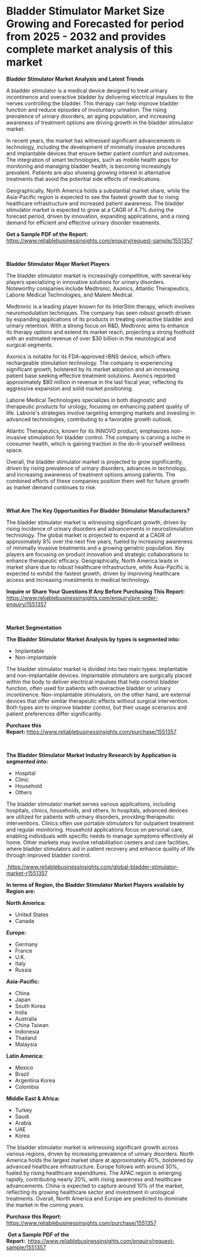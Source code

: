 <p><h1>Bladder Stimulator Market Size Growing and Forecasted for period from 2025 - 2032 and provides complete market analysis of this market</h1></p><p><strong>Bladder Stimulator Market Analysis and Latest Trends</strong></p>
<p><p>A bladder stimulator is a medical device designed to treat urinary incontinence and overactive bladder by delivering electrical impulses to the nerves controlling the bladder. This therapy can help improve bladder function and reduce episodes of involuntary urination. The rising prevalence of urinary disorders, an aging population, and increasing awareness of treatment options are driving growth in the bladder stimulator market.</p><p>In recent years, the market has witnessed significant advancements in technology, including the development of minimally invasive procedures and implantable devices that ensure better patient comfort and outcomes. The integration of smart technologies, such as mobile health apps for monitoring and managing bladder health, is becoming increasingly prevalent. Patients are also showing growing interest in alternative treatments that avoid the potential side effects of medications.</p><p>Geographically, North America holds a substantial market share, while the Asia-Pacific region is expected to see the fastest growth due to rising healthcare infrastructure and increased patient awareness. The bladder stimulator market is expected to grow at a CAGR of 4.7% during the forecast period, driven by innovation, expanding applications, and a rising demand for efficient and effective urinary disorder treatments.</p></p>
<p><strong>Get a Sample PDF of the Report:&nbsp;</strong> <a href="https://www.reliablebusinessinsights.com/enquiry/request-sample/1551357?utm_campaign=3273&utm_medium=2&utm_source=Github&utm_content=ia&utm_term=13042025&utm_id=bladder-stimulator">https://www.reliablebusinessinsights.com/enquiry/request-sample/1551357</a></p>
<p>&nbsp;</p>
<p><strong>Bladder Stimulator Major Market Players</strong></p>
<p><p>The bladder stimulator market is increasingly competitive, with several key players specializing in innovative solutions for urinary disorders. Noteworthy companies include Medtronic, Axonics, Atlantic Therapeutics, Laborie Medical Technologies, and Malem Medical.</p><p>Medtronic is a leading player known for its InterStim therapy, which involves neuromodulation techniques. The company has seen robust growth driven by expanding applications of its products in treating overactive bladder and urinary retention. With a strong focus on R&D, Medtronic aims to enhance its therapy options and extend its market reach, projecting a strong foothold with an estimated revenue of over $30 billion in the neurological and surgical segments.</p><p>Axonics is notable for its FDA-approved rBNS device, which offers rechargeable stimulation technology. The company is experiencing significant growth, bolstered by its market adoption and an increasing patient base seeking effective treatment solutions. Axonics reported approximately $80 million in revenue in the last fiscal year, reflecting its aggressive expansion and solid market positioning. </p><p>Laborie Medical Technologies specializes in both diagnostic and therapeutic products for urology, focusing on enhancing patient quality of life. Laborie's strategies involve targeting emerging markets and investing in advanced technologies, contributing to a favorable growth outlook.</p><p>Atlantic Therapeutics, known for its INNOVO product, emphasizes non-invasive stimulation for bladder control. The company is carving a niche in consumer health, which is gaining traction in the do-it-yourself wellness space. </p><p>Overall, the bladder stimulator market is projected to grow significantly, driven by rising prevalence of urinary disorders, advances in technology, and increasing awareness of treatment options among patients. The combined efforts of these companies position them well for future growth as market demand continues to rise.</p></p>
<p>&nbsp;</p>
<p><strong>What Are The Key Opportunities For Bladder Stimulator Manufacturers?</strong></p>
<p><p>The bladder stimulator market is witnessing significant growth, driven by rising incidence of urinary disorders and advancements in neurostimulation technology. The global market is projected to expand at a CAGR of approximately 8% over the next five years, fueled by increasing awareness of minimally invasive treatments and a growing geriatric population. Key players are focusing on product innovation and strategic collaborations to enhance therapeutic efficacy. Geographically, North America leads in market share due to robust healthcare infrastructure, while Asia-Pacific is expected to exhibit the fastest growth, driven by improving healthcare access and increasing investments in medical technology.</p></p>
<p><strong>Inquire or Share Your Questions If Any Before Purchasing This Report:</strong> <a href="https://www.reliablebusinessinsights.com/enquiry/pre-order-enquiry/1551357?utm_campaign=3273&utm_medium=2&utm_source=Github&utm_content=ia&utm_term=13042025&utm_id=bladder-stimulator">https://www.reliablebusinessinsights.com/enquiry/pre-order-enquiry/1551357</a></p>
<p>&nbsp;</p>
<p><strong>Market Segmentation</strong></p>
<p><strong>The Bladder Stimulator Market Analysis by types is segmented into:</strong></p>
<p><ul><li>Implantable</li><li>Non-implantable</li></ul></p>
<p><p>The bladder stimulator market is divided into two main types: implantable and non-implantable devices. Implantable stimulators are surgically placed within the body to deliver electrical impulses that help control bladder function, often used for patients with overactive bladder or urinary incontinence. Non-implantable stimulators, on the other hand, are external devices that offer similar therapeutic effects without surgical intervention. Both types aim to improve bladder control, but their usage scenarios and patient preferences differ significantly.</p></p>
<p><strong>Purchase this Report:&nbsp;</strong><a href="https://www.reliablebusinessinsights.com/purchase/1551357?utm_campaign=3273&utm_medium=2&utm_source=Github&utm_content=ia&utm_term=13042025&utm_id=bladder-stimulator">https://www.reliablebusinessinsights.com/purchase/1551357</a></p>
<p>&nbsp;</p>
<p><strong>The Bladder Stimulator Market Industry Research by Application is segmented into:</strong></p>
<p><ul><li>Hospital</li><li>Clinic</li><li>Household</li><li>Others</li></ul></p>
<p><p>The bladder stimulator market serves various applications, including hospitals, clinics, households, and others. In hospitals, advanced devices are utilized for patients with urinary disorders, providing therapeutic interventions. Clinics often use portable stimulators for outpatient treatment and regular monitoring. Household applications focus on personal care, enabling individuals with specific needs to manage symptoms effectively at home. Other markets may involve rehabilitation centers and care facilities, where bladder stimulators aid in patient recovery and enhance quality of life through improved bladder control.</p></p>
<p><a href="https://www.reliablebusinessinsights.com/global-bladder-stimulator-market-r1551357?utm_campaign=3273&utm_medium=2&utm_source=Github&utm_content=ia&utm_term=13042025&utm_id=bladder-stimulator">&nbsp;https://www.reliablebusinessinsights.com/global-bladder-stimulator-market-r1551357</a></p>
<p><strong>In terms of Region, the Bladder Stimulator Market Players available by Region are:</strong></p>
<p>
    <p> <strong> North America: </strong>
        <ul>
            <li>United States</li>
            <li>Canada</li>
        </ul>
        </p> 
    <p> <strong> Europe: </strong>
        <ul>
            <li>Germany</li>
            <li>France</li>
            <li>U.K.</li>
            <li>Italy</li>
            <li>Russia</li>
        </ul>
        </p> 
    <p> <strong> Asia-Pacific: </strong>
        <ul>
            <li>China</li>
            <li>Japan</li>
            <li>South Korea</li>
            <li>India</li>
            <li>Australia</li>
            <li>China Taiwan</li>
            <li>Indonesia</li>
            <li>Thailand</li>
            <li>Malaysia</li>
        </ul>
        </p> 
    <p> <strong> Latin America: </strong>
        <ul>
            <li>Mexico</li>
            <li>Brazil</li>
            <li>Argentina Korea</li>
            <li>Colombia</li>
        </ul>
        </p> 
    <p> <strong> Middle East & Africa: </strong>
        <ul>
            <li>Turkey</li>
            <li>Saudi</li>
            <li>Arabia</li>
            <li>UAE</li>
            <li>Korea</li>
        </ul>
    </p>
    </p>
<p><p>The bladder stimulator market is witnessing significant growth across various regions, driven by increasing prevalence of urinary disorders. North America holds the largest market share at approximately 40%, bolstered by advanced healthcare infrastructure. Europe follows with around 30%, fueled by rising healthcare expenditures. The APAC region is emerging rapidly, contributing nearly 20%, with rising awareness and healthcare advancements. China is expected to capture around 10% of the market, reflecting its growing healthcare sector and investment in urological treatments. Overall, North America and Europe are predicted to dominate the market in the coming years.</p></p>
<p><strong>Purchase this Report: </strong><a href="https://www.reliablebusinessinsights.com/purchase/1551357?utm_campaign=3273&utm_medium=2&utm_source=Github&utm_content=ia&utm_term=13042025&utm_id=bladder-stimulator">https://www.reliablebusinessinsights.com/purchase/1551357</a></p>
<p>&nbsp;<strong>Get a Sample PDF of the Report:&nbsp;&nbsp;</strong><a href="https://www.reliablebusinessinsights.com/enquiry/request-sample/1551357?utm_campaign=3273&utm_medium=2&utm_source=Github&utm_content=ia&utm_term=13042025&utm_id=bladder-stimulator">https://www.reliablebusinessinsights.com/enquiry/request-sample/1551357</a></p>
<p><strong></strong></p>
<p><p></p><p></p><p></p></p>